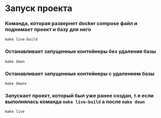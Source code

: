 # Запуск проекта
### Команда, которая развернет docker compose файл и поднимает проект и базу для него
```
make live-build
```
### Останавливает запущенные контейнеры без удаления базы  
```
make down
```
### Останавливает запущенные контейнеры с удалением базы
```
make downv
```
### Запускает проект, который был уже ранее создан, т.е если выполнялась команда `make live-build` а после `make down`
```
make live
```